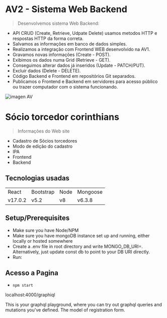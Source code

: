 <h1>AV2 - Sistema Web Backend</h1>

> Desenvolvemos sistema Web Backend:
  + API CRUD (Create, Retrieve, Udpate Delete) usamos metodos HTTP e respostas HTTP da forma correta.
  + Salvamos as informações em banco de dados simples.
  + Realizamos a integração com Frontend WEB desenvolvido na AV1.
  + Gravamos novas informações (Create - POST).
  + Exibimos os dados numa Grid (Retrieve - GET).
  + Conseguimos alterar dados já inseridos (Update - PATCH/PUT).
  + Excluir dados (Delete - DELETE).
  + Código Backend e Frontend em repositórios Git separados.
  + Publicamos o Frontend e Backend em servidores para acesso público ou trazer computador com o sistema funcionando.
  

![imagen AV](https://user-images.githubusercontent.com/105589147/172049639-0e086e64-c78c-46cc-aaa2-e517a80fa06f.PNG)

<h1>Sócio torcedor corinthians</h1>

> Informações do Web site

+ Cadastro de Sócios torcedores 
+ Modo de edição do cadastro
+ IPA
+ Frontend
+ Backend

## Tecnologias usadas

<table>
  <tr>
    <td>React</td>
    <td>Bootstrap</td>
    <td>Node</td>
    <td>Mongoose</td>
  </tr>
  <tr>
    <td>v17.0.2</td>
    <td>v5.2</td>
    <td>v8</td>
    <td>v6.3.8</td>
   </tr> 
<table/>

## Setup/Prerequisites
  
+ Make sure you have Node/NPM
+ Make sure you have mongoDB instance set up and running, either locally or hosted somewhere
+ Create a .env file in root directory and write MONGO_DB_URI=<your db uri>. Alternatively, just update const db to point to your DB URI directly.
+ Run:
  
## Acesso a Pagina

* `npm start`

localhost:4000/graphiql

This is your graphql playground, where you can try out graphql queries and mutations you've defined. The model of registration form.

